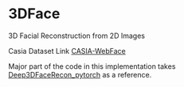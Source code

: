 # 3DFace
3D Facial Reconstruction from 2D Images


Casia Dataset Link [CASIA-WebFace](https://drive.google.com/open?id=1Of_EVz-yHV7QVWQGihYfvtny9Ne8qXVz)

Major part of the code in this implementation takes [Deep3DFaceRecon_pytorch](https://github.com/sicxu/Deep3DFaceRecon_pytorch) as a reference.
